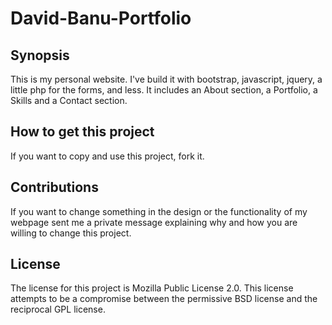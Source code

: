 # David-Banu-Portfolio
## Synopsis

This is my personal website. I've build it with bootstrap, javascript, jquery, a little php for the forms, and less. It includes an About section, a Portfolio, a Skills and a Contact section.

## How to get this project
If you want to copy and use this project, fork it.

## Contributions
If you want to change something in the design or the functionality of my webpage sent me a private message explaining why and how you are willing to change this project.

## License
The license for this project is Mozilla Public License 2.0. This license attempts to be a compromise between the permissive BSD license and the reciprocal GPL license.
